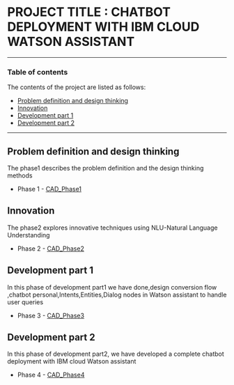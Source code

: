 # PROJECT TITLE : CHATBOT DEPLOYMENT WITH IBM CLOUD WATSON ASSISTANT

---

### Table of contents
The contents of the project are listed as follows:

- [Problem definition and design thinking](#problem-definition-and-design-thinking)
- [Innovation](#innovation)
- [Development part 1](#development-part-1)
- [Development part 2](#development-part-2)

---

## Problem definition and design thinking
The phase1 describes the problem definition and the design thinking methods
- Phase 1 - [CAD_Phase1](https://github.com/Hariniags369/Naan-mudhalvan/blob/main/CAD_Phase1.docx)

## Innovation
The phase2 explores innovative techniques using NLU-Natural Language Understanding
- Phase 2 - [CAD_Phase2]( https://github.com/Hariniags369/Naan-mudhalvan/blob/main/CAD_Phase2.pdf)

## Development part 1
In this phase of development part1 we have done,design conversion flow ,chatbot personal,Intents,Entities,Dialog nodes in Watson assistant to handle user queries
- Phase 3 - [CAD_Phase3]( https://github.com/Hariniags369/Naan-mudhalvan/blob/main/CAD_Phase3.pdf)

## Development part 2
In this phase of development part2, we have developed a complete chatbot deployment with IBM cloud Watson assistant
- Phase 4 - [CAD_Phase4]( https://github.com/Hariniags369/Naan-mudhalvan/blob/main/CAD_Phase4.pdf)


